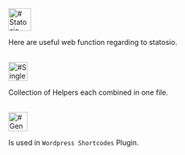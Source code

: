<a href="#table-of-contents">
<img src="https://raw.githubusercontent.com/a6b8/a6b8/main/docs/statosio-sandbox/readme/headlines/statosio-sandbox.svg" height="45px" name="statosio-sandbox" alt="# Statosio Sandbox">
</a>

Here are useful web function regarding to statosio. 

<br>

<a href="#table-of-contents">
<img src="https://raw.githubusercontent.com/a6b8/a6b8/main/docs/statosio-sandbox/readme/headlines/single-file.svg" height="38px" name="single-file" alt="#Single File">
</a>

Collection of Helpers each combined in one file.

<br>

<a href="#table-of-contents">
<img src="https://raw.githubusercontent.com/a6b8/a6b8/main/docs/statosio-sandbox/readme/headlines/generate-code.svg" height="38px" name="generate-code" alt="#Generate Code">
</a>

Is used in ```Wordpress Shortcodes``` Plugin.

